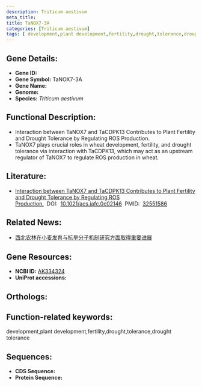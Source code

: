 ```yaml
---
description: Triticum aestivum
meta_title:
title: TaNOX7-3A
categories: [Triticum aestivum]
tags: [ development,plant development,fertility,drought,tolerance,drought tolerance ]
---
```


## Gene Details:
- **Gene ID:**	[]()
- **Gene Symbol:** TaNOX7-3A
- **Gene Name:** 
- **Genome:** []()
- **Species:** *Triticum aestivum*

## Functional Description:
   - Interaction between TaNOX7 and TaCDPK13 Contributes to Plant Fertility and Drought Tolerance by Regulating ROS Production.
   - TaNOX7 plays crucial roles in wheat development, fertility, and drought tolerance via interaction with TaCDPK13, which may act as an upstream regulator of TaNOX7 to regulate ROS production in wheat. 

## Literature:
   - [Interaction between TaNOX7 and TaCDPK13 Contributes to Plant Fertility and Drought Tolerance by Regulating ROS Production.]( https://pubs.acs.org/doi/10.1021/acs.jafc.0c02146)&nbsp;&nbsp;DOI:&nbsp;&nbsp;[10.1021/acs.jafc.0c02146](https://pubs.acs.org/doi/10.1021/acs.jafc.0c02146)&nbsp;&nbsp;PMID:&nbsp;&nbsp;[32551586](https://pubmed.ncbi.nlm.nih.gov/32551586/)

## Related News:
   - [西北农林在小麦发育与抗旱分子机制研究方面取得重要进展](https://mp.weixin.qq.com/s?__biz=MzIyOTY2NDYyNQ==&mid=2247498029&idx=3&sn=35e239a7e78194ce9de5f6c638de5db3&chksm=e8bd8b33dfca0225ae426323a57345520e1edc502b513b5ff0752541826ef3cceda20e9bbf43&scene=27#wechat_redirect)

## Gene Resources:
- **NCBI ID:** [AK334324](https://www.ncbi.nlm.nih.gov/gene/?term=AK334324)
- **UniProt accessions:** [](https://www.uniprot.org/uniprotkb//entry)

## Orthologs:

## Function-related keywords:
development,plant development,fertility,drought,tolerance,drought tolerance

## Sequences:
- **CDS Sequence:**
- **Protein Sequence:**
